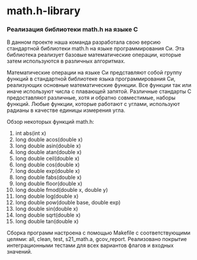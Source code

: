 # math.h-library
### Реализация библиотеки math.h на языке С

В данном проекте наша команда разработала свою версию стандартной библиотеки math.h на языке программирования Си. Эта библиотека реализует базовые математические операции, которые затем используются в различных алгоритмах. 

Математические операции на языке Си представляют собой группу функций в стандартной библиотеке языка программирования Си, реализующих основные математические функции. Все функции так или иначе используют числа с плавающей запятой. Различные стандарты C предоставляют различные, хотя и обратно совместимые, наборы функций. Любые функции, которые работают с углами, используют радианы в качестве единицы измерения угла.

Обзор некоторых функций math.h:
1. int abs(int x)
2. long double acos(double x)
3. long double asin(double x)
4. long double atan(double x)
5. long double ceil(double x)
6. long double cos(double x)
7. long double exp(double x)
8. long double fabs(double x)
9. long double floor(double x)
10. long double fmod(double x, double y)
11. long double log(double x)
12. long double pow(double base, double exp)
13. long double sin(double x)
14. long double sqrt(double x)
15. long double tan(double x)

Сборка программ настроена с помощью Makefile с соответствующими целями: all, clean, test, s21_math.a, gcov_report. Реализовано покрытие интеграционными тестами для всех вариантов флагов и входных значений.
